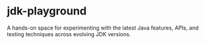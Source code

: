 # jdk-playground
A hands-on space for experimenting with the latest Java features, APIs, and testing techniques across evolving JDK versions.
